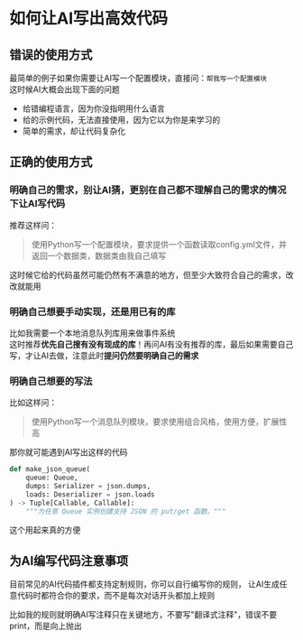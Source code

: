# 如何让AI写出高效代码
## 错误的使用方式
最简单的例子如果你需要让AI写一个配置模块，直接问：`帮我写一个配置模块`  
这时候AI大概会出现下面的问题
- 给错编程语言，因为你没指明用什么语言
- 给的示例代码，无法直接使用，因为它以为你是来学习的
- 简单的需求，却让代码复杂化

## 正确的使用方式
### 明确自己的需求，别让AI猜，更别在自己都不理解自己的需求的情况下让AI写代码
推荐这样问：
> 使用Python写一个配置模块，要求提供一个函数读取config.yml文件，并返回一个数据类，数据类由我自己填写  

这时候它给的代码虽然可能仍然有不满意的地方，但至少大致符合自己的需求，改改就能用

### 明确自己想要手动实现，还是用已有的库
比如我需要一个本地消息队列库用来做事件系统  
这时推荐**优先自己搜有没有现成的库**！再问AI有没有推荐的库，最后如果需要自己写，才让AI去做，注意此时**提问仍然要明确自己的需求**

### 明确自己想要的写法
比如这样问：
> 使用Python写一个消息队列模块，要求使用组合风格，使用方便，扩展性高

那你就可能遇到AI写出这样的代码
```python
def make_json_queue(
    queue: Queue,
    dumps: Serializer = json.dumps,
    loads: Deserializer = json.loads
) -> Tuple[Callable, Callable]:
    """为任意 Queue 实例创建支持 JSON 的 put/get 函数。"""
```
这个用起来真的方便

## 为AI编写代码注意事项
目前常见的AI代码插件都支持定制规则，你可以自行编写你的规则，
让AI生成任意代码时都符合你的要求，而不是每次对话开头都加上规则

比如我的规则就明确AI写注释只在关键地方，不要写"翻译式注释"，错误不要print，而是向上抛出
